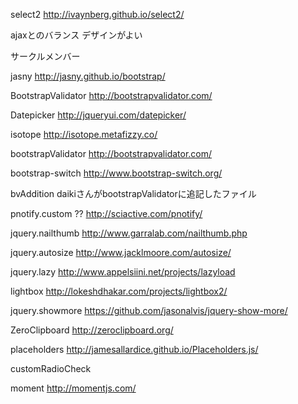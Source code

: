 select2
http://ivaynberg.github.io/select2/

ajaxとのバランス
デザインがよい

サークルメンバー

jasny
http://jasny.github.io/bootstrap/

BootstrapValidator
http://bootstrapvalidator.com/

Datepicker
http://jqueryui.com/datepicker/

isotope
http://isotope.metafizzy.co/

bootstrapValidator
http://bootstrapvalidator.com/

bootstrap-switch
http://www.bootstrap-switch.org/

bvAddition
daikiさんがbootstrapValidatorに追記したファイル

pnotify.custom ??
http://sciactive.com/pnotify/

jquery.nailthumb
http://www.garralab.com/nailthumb.php

jquery.autosize
http://www.jacklmoore.com/autosize/

jquery.lazy
http://www.appelsiini.net/projects/lazyload

lightbox
http://lokeshdhakar.com/projects/lightbox2/

jquery.showmore
https://github.com/jasonalvis/jquery-show-more/

ZeroClipboard
http://zeroclipboard.org/

placeholders
http://jamesallardice.github.io/Placeholders.js/

customRadioCheck

moment
http://momentjs.com/  
